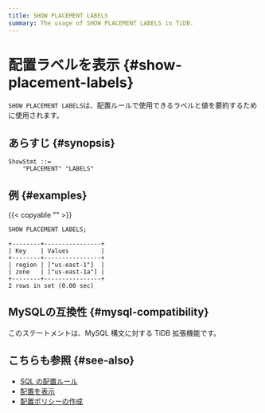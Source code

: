 ```yaml
---
title: SHOW PLACEMENT LABELS
summary: The usage of SHOW PLACEMENT LABELS in TiDB.
---
```


# 配置ラベルを表示 {#show-placement-labels}

`SHOW PLACEMENT LABELS`は、配置ルールで使用できるラベルと値を要約するために使用されます。

## あらすじ {#synopsis}

```ebnf+diagram
ShowStmt ::=
    "PLACEMENT" "LABELS"
```

## 例 {#examples}

{{< copyable "" >}}

```sql
SHOW PLACEMENT LABELS;
```

```
+--------+----------------+
| Key    | Values         |
+--------+----------------+
| region | ["us-east-1"]  |
| zone   | ["us-east-1a"] |
+--------+----------------+
2 rows in set (0.00 sec)
```

## MySQLの互換性 {#mysql-compatibility}

このステートメントは、MySQL 構文に対する TiDB 拡張機能です。

## こちらも参照 {#see-also}

-   [<a href="/placement-rules-in-sql.md">SQL の配置ルール</a>](/placement-rules-in-sql.md)
-   [<a href="/sql-statements/sql-statement-show-placement.md">配置を表示</a>](/sql-statements/sql-statement-show-placement.md)
-   [<a href="/sql-statements/sql-statement-create-placement-policy.md">配置ポリシーの作成</a>](/sql-statements/sql-statement-create-placement-policy.md)
